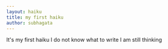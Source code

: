 ```yaml
---
layout: haiku
title: my first haiku
author: subhagata
---
```


It's my first haiku
I do not know what to write
I am still thinking
